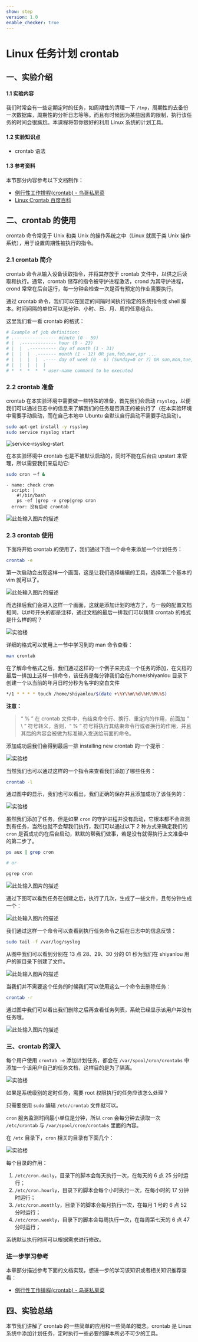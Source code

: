 ```yaml
---
show: step
version: 1.0
enable_checker: true
---
```


# Linux 任务计划 crontab

## 一、实验介绍

#### 1.1 实验内容

我们时常会有一些定期定时的任务，如周期性的清理一下 `/tmp`，周期性的去备份一次数据库，周期性的分析日志等等。而且有时候因为某些因素的限制，执行该任务的时间会很尴尬。本课程将带你很好的利用 Linux 系统的计划工具。

#### 1.2 实验知识点

- crontab 语法

#### 1.3 参考资料

本节部分内容参考以下文档制作：

- [例行性工作排程(crontab) - 鸟哥私房菜](http://linux.vbird.org/linux_basic/0430cron.php)
- [Linux Crontab 百度百科](http://baike.baidu.com/link?url=h_n27RWno87VR4N0xoTGQfcnhoWXH_5JtLNEjuTqisXIasgLiUbWWjJwIkc3vnEIJrCrlZ1oQ4q3xrTz8VRtd_)

## 二、crontab 的使用

crontab 命令常见于 Unix 和类 Unix 的操作系统之中（Linux 就属于类 Unix 操作系统），用于设置周期性被执行的指令。

### 2.1 crontab 简介

crontab 命令从输入设备读取指令，并将其存放于 crontab 文件中，以供之后读取和执行。通常，crontab 储存的指令被守护进程激活，crond 为其守护进程，crond 常常在后台运行，每一分钟会检查一次是否有预定的作业需要执行。

通过 crontab 命令，我们可以在固定的间隔时间执行指定的系统指令或 shell 脚本。时间间隔的单位可以是分钟、小时、日、月、周的任意组合。

这里我们看一看 crontab 的格式：

```bash
# Example of job definition:
# .---------------- minute (0 - 59)
# |  .------------- hour (0 - 23)
# |  |  .---------- day of month (1 - 31)
# |  |  |  .------- month (1 - 12) OR jan,feb,mar,apr ...
# |  |  |  |  .---- day of week (0 - 6) (Sunday=0 or 7) OR sun,mon,tue,wed,thu,fri,sat
# |  |  |  |  |
# *  *  *  *  * user-name command to be executed
```

### 2.2 crontab 准备

crontab 在本实验环境中需要做一些特殊的准备，首先我们会启动 `rsyslog`，以便我们可以通过日志中的信息来了解我们的任务是否真正的被执行了（在本实验环境中需要手动启动，而在自己本地中 Ubuntu 会默认自行启动不需要手动启动）。

```bash
sudo apt-get install -y rsyslog
sudo service rsyslog start
```

![service-rsyslog-start](https://dn-simplecloud.shiyanlou.com/1135081468201394787-wm)

在本实验环境中 crontab 也是不被默认启动的，同时不能在后台由 upstart 来管理，所以需要我们来启动它:

```bash
sudo cron －f &
```

```checker
- name: check cron
  script: |
    #!/bin/bash
    ps -ef |grep -v grep|grep cron
  error: 没有启动 crontab
```

![此处输入图片的描述](https://doc.shiyanlou.com/document-uid600404labid6124timestamp1523941816405.png/wm)

### 2.3 crontab 使用

下面将开始 crontab 的使用了，我们通过下面一个命令来添加一个计划任务：

```bash
crontab -e
```

第一次启动会出现这样一个画面，这是让我们选择编辑的工具，选择第二个基本的 vim 就可以了。

![此处输入图片的描述](https://doc.shiyanlou.com/document-uid600404labid6124timestamp1523941985569.png/wm)

而选择后我们会进入这样一个画面，这就是添加计划的地方了，与一般的配置文档相同，以#号开头的都是注释，通过文档的最后一排我们可以猜猜 crontab 的格式是什么样的呢？

![实验楼](https://dn-simplecloud.shiyanlou.com/1135081468202029108-wm)

详细的格式可以使用上一节中学习到的 man 命令查看：

```bash
man crontab
```

在了解命令格式之后，我们通过这样的一个例子来完成一个任务的添加，在文档的最后一排加上这样一排命令，该任务是每分钟我们会在/home/shiyanlou 目录下创建一个以当前的年月日时分秒为名字的空白文件

```bash
*/1 * * * * touch /home/shiyanlou/$(date +\%Y\%m\%d\%H\%M\%S)
```

**注意：**

> “ % ” 在 crontab 文件中，有结束命令行、换行、重定向的作用，前面加 ” \ ” 符号转义，否则，“ % ” 符号将执行其结束命令行或者换行的作用，并且其后的内容会被做为标准输入发送给前面的命令。

添加成功后我们会得到最后一排 installing new crontab 的一个提示：

![实验楼](https://dn-simplecloud.shiyanlou.com/1135081468203483143-wm)

当然我们也可以通过这样的一个指令来查看我们添加了哪些任务：

```bash
crontab -l
```

通过图中的显示，我们也可以看出，我们正确的保存并且添加成功了该任务的：

![实验楼](https://dn-simplecloud.shiyanlou.com/1135081468204230683-wm)

虽然我们添加了任务，但是如果 `cron` 的守护进程并没有启动，它根本都不会监测到有任务，当然也就不会帮我们执行，我们可以通过以下 2 种方式来确定我们的 `cron` 是否成功的在后台启动，默默的帮我们做事，若是没有就得执行上文准备中的第二步了。

```bash
ps aux | grep cron

# or

pgrep cron
```

![此处输入图片的描述](https://doc.shiyanlou.com/document-uid600404labid6124timestamp1523942683532.png/wm)

通过下图可以看到任务在创建之后，执行了几次，生成了一些文件，且每分钟生成一个：

![此处输入图片的描述](https://doc.shiyanlou.com/document-uid600404labid6124timestamp1523943532369.png/wm)

我们通过这样一个命令可以查看到执行任务命令之后在日志中的信息反馈：

```bash
sudo tail -f /var/log/syslog
```

从图中我们可以看到分别在 13 点 28、29、30 分的 01 秒为我们在 shiyanlou 用户的家目录下创建了文件。

![此处输入图片的描述](https://doc.shiyanlou.com/document-uid600404labid6124timestamp1523943327065.png/wm)

当我们并不需要这个任务的时候我们可以使用这么一个命令去删除任务：

```bash
crontab -r
```

通过图中我们可以看出我们删除之后再查看任务列表，系统已经显示该用户并没有任务哦。

![此处输入图片的描述](https://doc.shiyanlou.com/document-uid600404labid6124timestamp1523943647348.png/wm)

### 三、crontab 的深入

每个用户使用 `crontab -e` 添加计划任务，都会在 `/var/spool/cron/crontabs` 中添加一个该用户自己的任务文档，这样目的是为了隔离。

![实验楼](https://dn-simplecloud.shiyanlou.com/1135081468206283987-wm)

如果是系统级别的定时任务，需要 root 权限执行的任务应该怎么处理？

只需要使用 `sudo` 编辑 `/etc/crontab` 文件就可以。

`cron` 服务监测时间最小单位是分钟，所以 `cron` 会每分钟去读取一次 `/etc/crontab` 与 `/var/spool/cron/crontabs` 里面的內容。

在 `/etc` 目录下，`cron` 相关的目录有下面几个：

![实验楼](https://dn-simplecloud.shiyanlou.com/1135081468206856712)

每个目录的作用：

1. `/etc/cron.daily`，目录下的脚本会每天执行一次，在每天的 6 点 25 分时运行；
2. `/etc/cron.hourly`，目录下的脚本会每个小时执行一次，在每小时的 17 分钟时运行；
3. `/etc/cron.monthly`，目录下的脚本会每月执行一次，在每月 1 号的 6 点 52 分时运行；
4. `/etc/cron.weekly`，目录下的脚本会每周执行一次，在每周第七天的 6 点 47 分时运行；

系统默认执行时间可以根据需求进行修改。

### 进一步学习参考

本章部分描述参考下面的文档实现，想进一步的学习该知识或者相关知识推荐查看：

- [例行性工作排程(crontab) - 鸟哥私房菜](http://linux.vbird.org/linux_basic/0430cron.php)

## 四、实验总结

本节我们讲解了 crontab 的一些简单的应用和一些简单的概念。crontab 是 Linux 系统中添加计划任务，定时执行一些必要的脚本所必不可少的工具。